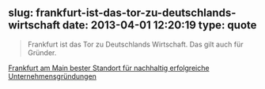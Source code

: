 slug: frankfurt-ist-das-tor-zu-deutschlands-wirtschaft
date: 2013-04-01 12:20:19
type: quote
---

> Frankfurt ist das Tor zu Deutschlands Wirtschaft. Das gilt auch für Gründer.

[Frankfurt am Main bester Standort für nachhaltig erfolgreiche Unternehmensgründungen](http://rhein-main-startups.com/2013/03/25/frankfurt-am-main-bester-standort-fur-nachhaltig-erfolgreiche-unternehmensgrundungen/)
